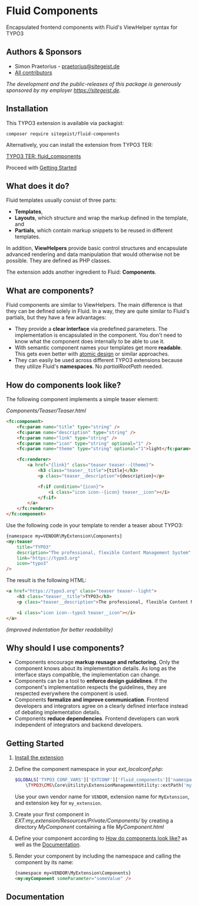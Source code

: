 # Fluid Components

Encapsulated frontend components with Fluid's ViewHelper syntax for TYPO3

## Authors & Sponsors

* Simon Praetorius - praetorius@sitegeist.de
* [All contributors](https://github.com/sitegeist/fluid-components/graphs/contributors)

*The development and the public-releases of this package is generously sponsored
by my employer https://sitegeist.de.*

## Installation

This TYPO3 extension is available via packagist:

```composer require sitegeist/fluid-components```

Alternatively, you can install the extension from TYPO3 TER:

[TYPO3 TER: fluid_components](https://typo3.org/extensions/repository/view/fluid_components)

Proceed with [Getting Started](#getting-started)

## What does it do?

Fluid templates usually consist of three parts:

* **Templates**,
* **Layouts**, which structure and wrap the markup defined in the template, and
* **Partials**, which contain markup snippets to be reused in different templates.

In addition, **ViewHelpers** provide basic control structures and encapsulate advanced rendering and data manipulation that would otherwise not be possible. They are defined as PHP classes.

The extension adds another ingredient to Fluid: **Components**.

## What are components?

Fluid components are similar to ViewHelpers. The main difference is that they can be defined solely in Fluid. In a way, they are quite similar to Fluid's partials, but they have a few advantages:

* They provide a **clear interface** via predefined parameters. The implementation is encapsulated in the component. You don't need to know what the component does internally to be able to use it.
* With semantic component names your templates get more **readable**. This gets even better with [atomic design](http://bradfrost.com/blog/post/atomic-web-design/) or similar approaches.
* They can easily be used across different TYPO3 extensions because they utilize Fluid's **namespaces**. No *partialRootPath* needed.

## How do components look like?

The following component implements a simple teaser element:

*Components/Teaser/Teaser.html*

```html
<fc:component>
    <fc:param name="title" type="string" />
    <fc:param name="description" type="string" />
    <fc:param name="link" type="string" />
    <fc:param name="icon" type="string" optional="1" />
    <fc:param name="theme" type="string" optional="1">light</fc:param>

    <fc:renderer>
        <a href="{link}" class="teaser teaser--{theme}">
            <h3 class="teaser__title">{title}</h3>
            <p class="teaser__description">{description}</p>

            <f:if condition="{icon}">
                <i class="icon icon--{icon} teaser__icon"></i>
            </f:if>
        </a>
    </fc:renderer>
</fc:component>
```

Use the following code in your template to render a teaser about TYPO3:

```html
{namespace my=VENDOR\MyExtension\Components}
<my:teaser
    title="TYPO3"
    description="The professional, flexible Content Management System"
    link="https://typo3.org"
    icon="typo3"
/>
```

The result is the following HTML:

```html
<a href="https://typo3.org" class="teaser teaser--light">
    <h3 class="teaser__title">TYPO3</h3>
    <p class="teaser__description">The professional, flexible Content Management System</p>

    <i class="icon icon--typo3 teaser__icon"></i>
</a>
```
*(improved indentation for better readability)*

## Why should I use components?

* Components encourage **markup reusage and refactoring**. Only the component knows about its implementation details. As long as the interface stays compatible, the implementation can change.
* Components can be a tool to **enforce design guidelines**. If the component's implementation respects the guidelines, they are respected everywhere the component is used.
* Components **formalize and improve communication**. Frontend developers and integrators agree on a clearly defined interface instead of debating implementation details.
* Components **reduce dependencies**. Frontend developers can work independent of integrators and backend developers.

## Getting Started

1. [Install the extension](#installation)

2. Define the component namespace in your *ext_localconf.php*:

	```php
	$GLOBALS['TYPO3_CONF_VARS']['EXTCONF']['fluid_components']['namespaces']['VENDOR\\MyExtension\\Components'] =
		\TYPO3\CMS\Core\Utility\ExtensionManagementUtility::extPath('my_extension', 'Resources/Private/Components');
	```

	Use your own vendor name for `VENDOR`, extension name for `MyExtension`, and extension key for `my_extension`.

3. Create your first component in *EXT:my_extension/Resources/Private/Components/* by creating a directory *MyComponent* containing a file *MyComponent.html*

4. Define your component according to [How do components look like?](#how-do-components-look-like) as well as the [Documentation](#documentation).

5. Render your component by including the namespace and calling the component by its name:

	```html
	{namespace my=VENDOR\MyExtension\Components}
	<my:myComponent someParameter="someValue" />
	```

## Documentation

